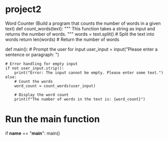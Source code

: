 # project2
Word Counter (Build a program that counts the number of words in a given text)
def count_words(text):
    """
    This function takes a string as input and returns the number of words.
    """
    words = text.split()  # Split the text into words
    return len(words)  # Return the number of words

def main():
    # Prompt the user for input
    user_input = input("Please enter a sentence or paragraph: ")
    
    # Error handling for empty input
    if not user_input.strip():
        print("Error: The input cannot be empty. Please enter some text.")
    else:
        # Count the words
        word_count = count_words(user_input)
        
        # Display the word count
        print(f"The number of words in the text is: {word_count}")

# Run the main function
if __name__ == "__main__":
    main()
